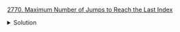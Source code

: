 [2770. Maximum Number of Jumps to Reach the Last Index](https://leetcode.com/contest/weekly-contest-353/problems/maximum-number-of-jumps-to-reach-the-last-index/)

<details><summary>Solution</summary>

![](../../../../assets/2770.png)

</details>
